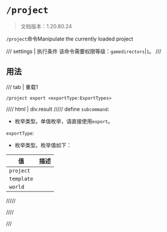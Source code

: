 # `/project`

> 文档版本：1.20.80.24

`/project`命令Manipulate the currently loaded project

/// settings | 执行条件
该命令需要权限等级：`gamedirectors`|`1`。
///

## 用法

/// tab | 重载1
```mcfunction
/project export <exportType:ExportTypes>
```

//// html | div.result
///// define
`subcommand`: <!-- md:samp SubcommandExport -->

- 枚举类型。单值枚举，请直接使用`export`。

`exportType`: <!-- md:samp ExportTypes -->

- 枚举类型。枚举值如下：

|值|描述|
|---|---|
|`project`||
|`template`||
|`world`||



/////

////

///
